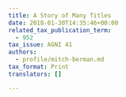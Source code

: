 ```yaml
---
title: A Story of Many Titles
date: 2018-01-30T14:35:46+00:00
related_tax_publication_term:
  - 952
tax_issue: AGNI 41
authors:
  - profile/mitch-berman.md
tax_format: Print
translators: []

---
```

